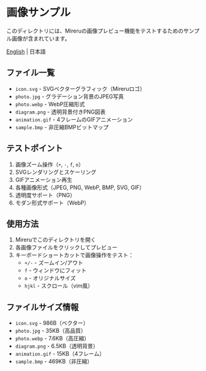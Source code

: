 # 画像サンプル

このディレクトリには、Mireruの画像プレビュー機能をテストするためのサンプル画像が含まれています。

[English](README.md) | 日本語

## ファイル一覧

- `icon.svg` - SVGベクターグラフィック（Mireruロゴ）
- `photo.jpg` - グラデーション背景のJPEG写真
- `photo.webp` - WebP圧縮形式
- `diagram.png` - 透明背景付きPNG図表
- `animation.gif` - 4フレームのGIFアニメーション
- `sample.bmp` - 非圧縮BMPビットマップ

## テストポイント

1. 画像ズーム操作（`+`, `-`, `f`, `o`）
2. SVGレンダリングとスケーリング
3. GIFアニメーション再生
4. 各種画像形式（JPEG, PNG, WebP, BMP, SVG, GIF）
5. 透明度サポート（PNG）
6. モダン形式サポート（WebP）

## 使用方法

1. Mireruでこのディレクトリを開く
2. 各画像ファイルをクリックしてプレビュー
3. キーボードショートカットで画像操作をテスト：
   - `+/-` - ズームイン/アウト
   - `f` - ウィンドウにフィット
   - `o` - オリジナルサイズ
   - `hjkl` - スクロール（vim風）

## ファイルサイズ情報

- `icon.svg` - 986B（ベクター）
- `photo.jpg` - 35KB（高品質）
- `photo.webp` - 7.6KB（高圧縮）
- `diagram.png` - 6.5KB（透明背景）
- `animation.gif` - 15KB（4フレーム）
- `sample.bmp` - 469KB（非圧縮）